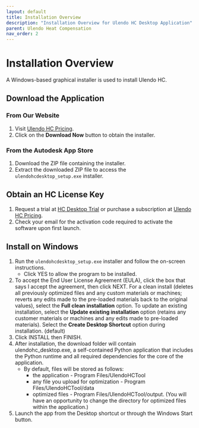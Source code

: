 ```yaml
---
layout: default
title: Installation Overview
description: "Installation Overview for Ulendo HC Desktop Application"
parent: Ulendo Heat Compensation
nav_order: 2
---
```


# Installation Overview
A Windows-based graphical installer is used to install Ulendo HC.

## Download the Application
### From Our Website
1. Visit [Ulendo HC Pricing](https://www.ulendo.io/pricinghc).
2. Click on the **Download Now** button to obtain the installer.

### From the Autodesk App Store
1. Download the ZIP file containing the installer.
2. Extract the downloaded ZIP file to access the `ulendohcdesktop_setup.exe` installer.

## Obtain an HC License Key
1. Request a trial at [HC Desktop Trial](https://www.ulendo.io/hc-desktop-trial) or purchase a subscription at [Ulendo HC Pricing](https://www.ulendo.io/pricinghc).
2. Check your email for the activation code required to activate the software upon first launch.

## Install on Windows
1. Run the `ulendohcdesktop_setup.exe` installer and follow the on-screen instructions.
   * Click YES to allow the program to be installed.
2. To accept the End User License Agreement (EULA), click the box that says I accept the agreement, then click NEXT. For a clean install (deletes all previously optimized files and any custom materials or machines; reverts any edits made to the pre-loaded materials back to the original values), select the **Full clean installation** option. To update an existing installation, select the **Update existing installation** option (retains any customer materials or machines and any edits made to pre-loaded materials). Select the **Create Desktop Shortcut** option during installation. (default)
3. Click INSTALL then FINISH.
4. After installation, the download folder will contain ulendohc_desktop.exe, a self-contained Python application that includes the Python runtime and all required dependencies for the core of the application.
   * By default, files will be stored as follows:
     * the application - Program Files/UlendoHCTool
     * any file you upload for optimization - Program Files/UlendoHCTool/data
     * optimized files - Program Files/UlendoHCTool/output. (You will have an opportunity to change the directory for optimized files within the application.)
5. Launch the app from the Desktop shortcut or through the Windows Start button. 